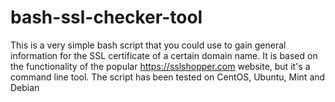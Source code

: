 # bash-ssl-checker-tool
This is a very simple bash script that you could use to gain general information for the SSL certificate of a certain domain name. It is based on the functionality of the popular https://sslshopper.com website, but it's a command line tool.
The script has been tested on CentOS, Ubuntu, Mint and Debian
